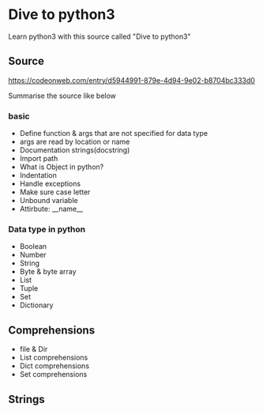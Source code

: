 # Dive to python3 
Learn python3 with this source called "Dive to python3"

## Source
https://codeonweb.com/entry/d5944991-879e-4d94-9e02-b8704bc333d0

Summarise the source like below

### basic
- Define function & args that are not specified for data type
- args are read by location or name
- Documentation strings(docstring)
- Import path 
- What is Object in python?
- Indentation 
- Handle exceptions
- Make sure case letter
- Unbound variable
- Attirbute: \_\_name\_\_

### Data type in python
- Boolean 
- Number
- String 
- Byte & byte array
- List
- Tuple
- Set
- Dictionary

## Comprehensions
- file & Dir
- List comprehensions
- Dict comprehensions
- Set comprehensions

## Strings
